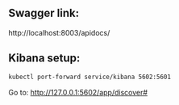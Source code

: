 ## Swagger link:
http://localhost:8003/apidocs/

## Kibana setup:
```bash
kubectl port-forward service/kibana 5602:5601
```

Go to: http://127.0.0.1:5602/app/discover#